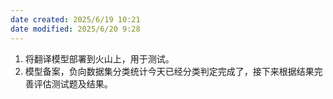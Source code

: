 ```yaml
---
date created: 2025/6/19 10:21
date modified: 2025/6/20 9:28
---
```

1. 将翻译模型部署到火山上，用于测试。
2. 模型备案，负向数据集分类统计今天已经分类判定完成了，接下来根据结果完善评估测试题及结果。